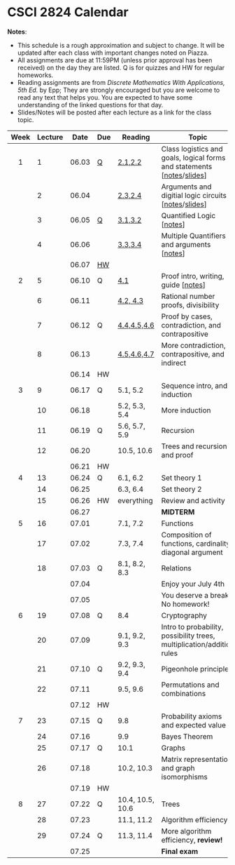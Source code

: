 # CSCI 2824 Calendar

**Notes**:
- This schedule is a rough approximation and subject to change. It will be updated after each class with important changes noted on Piazza. 
- All assignments are due at 11:59PM (unless prior approval has been received) on the day they are listed. Q is for quizzes and HW for regular homeworks.
- Reading assignments are from _Discrete Mathematics With Applications, 5th Ed._ by Epp; They are strongly encouraged but you are welcome to read any text that helps you. You are expected to have some understanding of the linked questions for that day. 
- Slides/Notes will be posted after each lecture as a link for the class topic. 

| Week   | Lecture | Date         | Due |Reading        |                   Topic             	    | 
|:------:|---|:------------:| ----|---------------| ------------------------------------------|
| 1      | 1 | 06.03        | [Q](https://canvas.colorado.edu/courses/49984/quizzes/63928)  | [2.1,2.2](https://github.com/jmbhughes/CSCI2824-Discrete-Structures/blob/master/questions/lecture01.md)         | Class logistics and goals, logical forms and statements [[notes](https://github.com/jmbhughes/CSCI2824-Discrete-Structures/blob/master/notes/lecture01.pdf)/[slides](https://github.com/jmbhughes/CSCI2824-Discrete-Structures/blob/master/slides/lecture01.pdf)]    |
|        | 2 | 06.04        |    |[2.3,2.4](https://github.com/jmbhughes/CSCI2824-Discrete-Structures/blob/master/questions/lecture02.md)         | Arguments and digitial logic circuits	[[notes](https://github.com/jmbhughes/CSCI2824-Discrete-Structures/blob/master/notes/lecture02.pdf)/[slides](https://github.com/jmbhughes/CSCI2824-Discrete-Structures/blob/master/slides/lecture02.pdf)]				  | 
|        | 3 | 06.05        | [Q](https://canvas.colorado.edu/courses/49984/quizzes/64544)  |[3.1,3.2](https://github.com/jmbhughes/CSCI2824-Discrete-Structures/blob/master/questions/lecture03.md)         | Quantified Logic 	[[notes](https://github.com/jmbhughes/CSCI2824-Discrete-Structures/blob/master/notes/lecture03.pdf)]		     |
|        | 4 | 06.06        |    |[3.3,3.4](https://github.com/jmbhughes/CSCI2824-Discrete-Structures/blob/master/questions/lecture04.md)         | Multiple Quantifiers and arguments   	[[notes](https://github.com/jmbhughes/CSCI2824-Discrete-Structures/blob/master/notes/lecture04.pdf)]		               |
|        |  | 06.07        | [HW](https://github.com/jmbhughes/CSCI2824-Discrete-Structures/blob/master/homework/hw1.pdf) |                | |
| 2      | 5 | 06.10        | Q  |[4.1](https://github.com/jmbhughes/CSCI2824-Discrete-Structures/blob/master/questions/lecture05.md)             | Proof intro, writing, guide   	[[notes](https://github.com/jmbhughes/CSCI2824-Discrete-Structures/blob/master/notes/lecture05.pdf)]           |	
|        | 6 | 06.11        |    |[4.2, 4.3](https://github.com/jmbhughes/CSCI2824-Discrete-Structures/blob/master/questions/lecture06.md)        | Rational number proofs, divisibility	      |
|        | 7 | 06.12        | Q  |[4.4,4.5,4.6](https://github.com/jmbhughes/CSCI2824-Discrete-Structures/blob/master/questions/lecture07.md)     | Proof by cases, contradiction, and contrapositive        |	
|        | 8 | 06.13        |    |[4.5,4.6,4.7](https://github.com/jmbhughes/CSCI2824-Discrete-Structures/blob/master/questions/lecture08.md)     | More contradiction, contrapositive, and indirect               |
|        | | 06.14        | HW |                | |
|  3     | 9 | 06.17        | Q  |5.1, 5.2        | Sequence intro, and induction          |
|        | 10 | 06.18        |    |5.2, 5.3, 5.4   | More induction      |	
|        | 11 | 06.19        | Q  |5.6, 5.7, 5.9   |	Recursion     |
|        | 12 | 06.20        |    |10.5, 10.6      | Trees and recursion and proof	  |	
|        |  | 06.21        | HW |                | |
| 4      | 13 | 06.24        | Q  |6.1, 6.2        |	Set theory 1		  |
|        | 14| 06.25        |    |6.3, 6.4        | Set theory 2	  		  |	
|        | 15 | 06.26        | HW |everything      | Review and activity		  		  |	
|        | | 06.27        |    |                | **MIDTERM**        |
| 5      | 16 | 07.01        |    |7.1, 7.2        | Functions     |
|        | 17 | 07.02        |    |7.3, 7.4        | Composition of functions, cardinality, diagonal argument  |	
|        | 18 | 07.03        | Q  |8.1, 8.2, 8.3   | Relations         |	
|        | | 07.04        |    |                | Enjoy your July 4th				  |	
|        | | 07.05        |    |                | You deserve a break. No homework!|
| 6      | 19 | 07.08        | Q  |8.4             | Cryptography            |	
|        | 20 | 07.09        |    |9.1, 9.2, 9.3   | Intro to probability, possibility trees, multiplication/addition rules   |	
|        | 21 | 07.10        | Q  |9.2, 9.3, 9.4   | Pigeonhole principle 			  |	
|        | 22 | 07.11        |    |9.5, 9.6        | Permutations and combinations                          |	
|        | |  07.12        | HW |                | |
| 7      | 23 | 07.15        | Q  |9.8             | Probability axioms and expected value                      |	
|        | 24 | 07.16        |    |9.9             | Bayes Theorem 			  	    |	
|        | 25 | 07.17        | Q  |10.1            | Graphs					  |	
|        | 26 | 07.18        |    |10.2, 10.3      | Matrix representation and graph isomorphisms                      |	
|        |  | 07.19        | HW |                | |
| 8      | 27 | 07.22        | Q  |10.4, 10.5, 10.6| Trees              |	
|        | 28 | 07.23        |    |11.1, 11.2   	  |  Algorithm efficiency      |	
|        | 29 | 07.24        | Q  |11.3, 11.4      |  More algorithm efficiency, **review!**                  |	
|        |  | 07.25        |    |                |	 **Final exam**      |	
